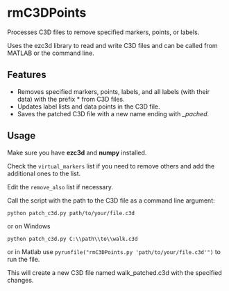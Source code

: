 # rmC3DPoints
Processes C3D files to remove specified markers, points, or labels.

Uses the ezc3d library to read and write C3D files and can be called from MATLAB or the command line.

## Features
 - Removes specified markers, points, labels, and all labels (with their data) with the prefix * from C3D files.
 - Updates label lists and data points in the C3D file.
 - Saves the patched C3D file with a new name ending with *_pached*.

## Usage
Make sure you have **ezc3d** and **numpy** installed.

Check the ``virtual_markers`` list if you need to remove others and add the additional ones to the list.

Edit the ``remove_also`` list if necessary.

Call the script with the path to the C3D file as a command line argument:

```
python patch_c3d.py path/to/your/file.c3d
```
or on Windows
```
python patch_c3d.py C:\\path\\to\\walk.c3d
```
or in Matlab use ``pyrunfile("rmC3DPoints.py 'path/to/your/file.c3d'")`` to run the file.

This will create a new C3D file named walk_patched.c3d with the specified changes.
